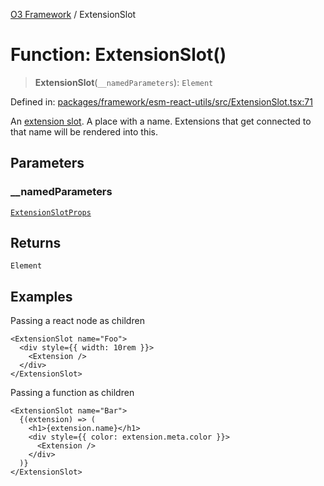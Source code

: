 [O3 Framework](../API.md) / ExtensionSlot

# Function: ExtensionSlot()

> **ExtensionSlot**(`__namedParameters`): `Element`

Defined in: [packages/framework/esm-react-utils/src/ExtensionSlot.tsx:71](https://github.com/its-kios09/openmrs-esm-core/blob/main/packages/framework/esm-react-utils/src/ExtensionSlot.tsx#L71)

An [extension slot](https://o3-docs.openmrs.org/docs/extension-system).
A place with a name. Extensions that get connected to that name
will be rendered into this.

## Parameters

### \_\_namedParameters

[`ExtensionSlotProps`](../interfaces/ExtensionSlotProps.md)

## Returns

`Element`

## Examples

Passing a react node as children

```tsx
<ExtensionSlot name="Foo">
  <div style={{ width: 10rem }}>
    <Extension />
  </div>
</ExtensionSlot>
```

Passing a function as children

```tsx
<ExtensionSlot name="Bar">
  {(extension) => (
    <h1>{extension.name}</h1>
    <div style={{ color: extension.meta.color }}>
      <Extension />
    </div>
  )}
</ExtensionSlot>
```
